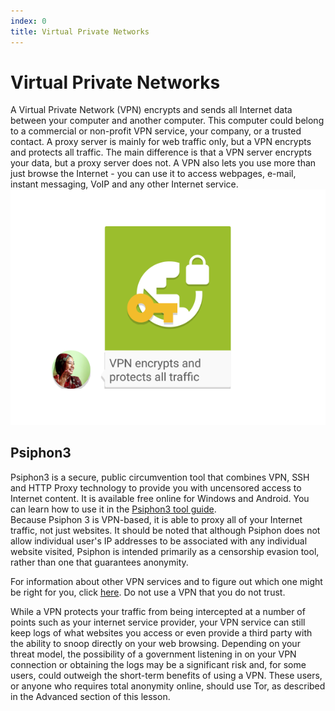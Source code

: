 ```yaml
---
index: 0
title: Virtual Private Networks
---
```

# Virtual Private Networks

A Virtual Private Network (VPN) encrypts and sends all Internet data between your computer and another computer. This computer could belong to a commercial or non-profit VPN service, your company, or a trusted contact. A proxy server is mainly for web traffic only, but a VPN encrypts and protects all traffic. The main difference is that a VPN server encrypts your data, but a proxy server does not. A VPN also lets you use more than just browse the Internet - you can use it to access webpages, e-mail, instant messaging, VoIP and any other Internet service. 
![image](internetb4.png)

## Psiphon3

Psiphon3 is a secure, public circumvention tool that combines VPN, SSH and HTTP Proxy technology to provide you with uncensored access to Internet content. It is available free online for Windows and Android. You can learn how to use it in the [Psiphon3 tool guide](umbrella://lesson/psiphon).  
Because Psiphon 3 is VPN-based, it is able to proxy all of your Internet traffic, not just websites. It should be noted that although Psiphon does not allow individual user's IP addresses to be associated with any individual website visited, Psiphon is intended primarily as a censorship evasion tool, rather than one that guarantees anonymity.

For information about other VPN services and to figure out which one might be right for you, click [here](http://torrentfreak.com/which-vpn-services-take-your-anonymity-seriously-2014-edition-140315/). Do not use a VPN that you do not trust.

While a VPN protects your traffic from being intercepted at a number of points such as your internet service provider, your VPN service can still keep logs of what websites you access or even provide a third party with the ability to snoop directly on your web browsing. Depending on your threat model, the possibility of a government listening in on your VPN connection or obtaining the logs may be a significant risk and, for some users, could outweigh the short-term benefits of using a VPN. These users, or anyone who requires total anonymity online, should use Tor, as described in the Advanced section of this lesson.
